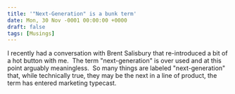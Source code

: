 ```yaml
---
title: '"Next-Generation" is a bunk term'
date: Mon, 30 Nov -0001 00:00:00 +0000
draft: false
tags: [Musings]
---
```


I recently had a conversation with Brent Salisbury that re-introduced a bit of a hot button with me.  The term "next-generation" is over used and at this point arguably meaningless.  So many things are labeled "next-generation" that, while technically true, they may be the next in a line of product, the term has entered marketing typecast.